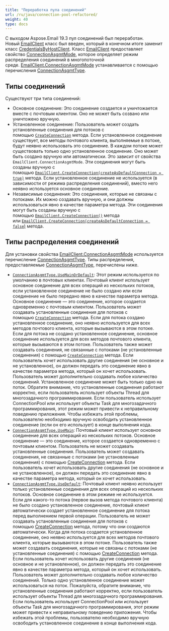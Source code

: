 ```yaml
---
title: "Переработка пула соединений"
url: /ru/java/connection-pool-refactored/
weight: 40
type: docs
---
```


С выходом Aspose.Email 19.3 пул соединений был переработан. Новый [EmailClient](https://apireference.aspose.com/email/java/com.aspose.email/EmailClient) класс был введен, который в конечном итоге заменит класс [CredentialsByHostClient](https://apireference.aspose.com/error/404?path=email/java/com.aspose.email/CredentialsByHostClient). Класс [EmailClient](https://apireference.aspose.com/email/java/com.aspose.email/EmailClient) предоставляет свойство [ConnectionAsgmtMode](https://apireference.aspose.com/email/java/com.aspose.email/EmailClient#getConnectionAsgmtMode\(\)), которое определяет режим распределения соединений в многопоточной среде. [EmailClient.ConnectionAsgmtMode](https://apireference.aspose.com/email/java/com.aspose.email/EmailClient#getConnectionAsgmtMode\(\)) устанавливается с помощью перечисления [ConnectionAsgmtType](https://apireference.aspose.com/email/java/com.aspose.email/ConnectionAsgmtType).
## **Типы соединений**
Существуют три типа соединений:

- Основное соединение: Это соединение создается и уничтожается вместе с почтовым клиентом. Оно не может быть созвано или уничтожено вручную.
- Установленное соединение: Пользователь может создать установленные соединения для потоков с помощью [`CreateConnection`](https://apireference.aspose.com/email/java/com.aspose.email/EmailClient#createConnection\(\)) метода. Если установленное соединение существует, все методы почтового клиента, выполняемые в потоке, будут неявно использовать это соединение. В каждом потоке может существовать только одно установленное соединение. Оно может быть создано вручную или автоматически. Это зависит от свойства `EmailClient.ConnectionAsgmtMode`. Эти соединения могут быть созданы вручную с помощью [`EmailClient.CreateConnection(createAsDefaultConnection = true)`](https://apireference.aspose.com/email/java/com.aspose.email/EmailClient#createConnection\(boolean\)) метода. Если установленное соединение не используется (в зависимости от режима распределения соединений), вместо него неявно используется основное соединение.
- Независимые соединения: Это соединения, которые не связаны с потоками. Их можно создавать вручную, и они должны использоваться явно в качестве параметра метода. Эти соединения могут быть созданы вручную с помощью [`EmailClient.CreateConnection()`](https://apireference.aspose.com/email/java/com.aspose.email/EmailClient#createConnection\(\)) метода или [`EmailClient.CreateConnection(createAsDefaultConnection = false`)](https://apireference.aspose.com/email/java/com.aspose.email/EmailClient#createConnection\(boolean\)) метода.
## **Типы распределения соединений**
Для установки свойства [EmailClient.ConnectionAsgmtMode](https://apireference.aspose.com/email/java/com.aspose.email/EmailClient#getConnectionAsgmtMode\(\)) используется перечисление [ConnectionAsgmtType](https://apireference.aspose.com/email/java/com.aspose.email/ConnectionAsgmtType). Типы распределения, предоставляемые [ConnectionAsgmtType](https://apireference.aspose.com/email/java/com.aspose.email/ConnectionAsgmtType), перечислены ниже.

- [`ConnectionAsgmtType.UseMainOrDefault`](https://apireference.aspose.com/email/java/com.aspose.email/ConnectionAsgmtType#UseMainOrDefault): Этот режим используется по умолчанию в почтовых клиентах. Почтовый клиент использует основное соединение для всех операций из нескольких потоков, если установленное соединение не было создано или если соединение не было передано явно в качестве параметра метода. Основное соединение — это соединение, которое создается одновременно с почтовым клиентом. Пользователь может создавать установленные соединения для потоков с помощью [`CreateConnection`](https://apireference.aspose.com/email/java/com.aspose.email/EmailClient#createConnection\(\)) метода. Если для потока создано установленное соединение, оно неявно используется для всех методов почтового клиента, которые вызываются в этом потоке. Если для потока не создано установленное соединение, основное соединение используется для всех методов почтового клиента, которые вызываются в этом потоке. Пользователь также может создавать соединения, не связанные с потоками (не установленные соединения) с помощью [`CreateConnection`](https://apireference.aspose.com/email/java/com.aspose.email/EmailClient#createConnection\(\)) метода. Если пользователь хочет использовать другие соединения (не основное и не установленное), он должен передать это соединение явно в качестве параметра метода, который он хочет использовать. Пользователь может дополнительно создавать любое количество соединений. Установленное соединение может быть только одно на поток. Обратите внимание, что установленные соединения работают корректно, если пользователь использует объекты Thread для многозадачного программирования. Если пользователь использует ConnectionPool или использует объекты Task для многозадачного программирования, этот режим может привести к неправильному поведению приложения. Чтобы избежать этой проблемы, пользователю необходимо вручную освободить установленное соединение (если он его использует) в конце выполнения кода.
- [`ConnectionAsgmtType.UseMain`](https://apireference.aspose.com/email/java/com.aspose.email/ConnectionAsgmtType#UseMain): Почтовый клиент использует основное соединение для всех операций из нескольких потоков. Основное соединение — это соединение, которое создается одновременно с почтовым клиентом. Пользователь не может создавать установленные соединения. Пользователь может создавать соединения, не связанные с потоками (не установленные соединения) с помощью [CreateConnection](https://apireference.aspose.com/email/java/com.aspose.email/EmailClient#createConnection\(\)) метода. Если пользователь хочет использовать другие соединения (не основное и не установленное), он должен передать это соединение явно в качестве параметра метода, который он хочет использовать.
- [`ConnectionAsgmtType.UseDefault`](https://apireference.aspose.com/email/java/com.aspose.email/ConnectionAsgmtType#UseDefault): Почтовый клиент неявно использует только установленные соединения для всех операций из нескольких потоков. Основное соединение в этом режиме не используется. Если для какого-то потока (первое вызов метода почтового клиента) не было создано установленное соединение, почтовый клиент автоматически создает установленное соединение для потока перед выполнением первой операции. Пользователь не может создавать установленные соединения для потоков с помощью [CreateConnection](https://apireference.aspose.com/email/java/com.aspose.email/EmailClient#createConnection\(\)) метода, потому что они создаются автоматически. Когда для потока создается установленное соединение, оно неявно используется для всех методов почтового клиента, которые вызываются в этом потоке. Пользователь также может создавать соединения, которые не связаны с потоками (не установленные соединения) с помощью [CreateConnection](https://apireference.aspose.com/email/java/com.aspose.email/EmailClient#createConnection\(\)) метода. Если пользователь хочет использовать другие соединения (не основное и не установленное), он должен передать это соединение явно в качестве параметра метода, который он хочет использовать. Пользователь может дополнительно создавать любое количество соединений. Только одно установленное соединение может использоваться на поток. Пожалуйста, обратите внимание, что установленные соединения работают корректно, если пользователь использует объекты Thread для многозадачного программирования. Если пользователь использует ConnectionPool или использует объекты Task для многозадачного программирования, этот режим может привести к неправильному поведению приложения. Чтобы избежать этой проблемы, пользователю необходимо вручную освободить установленное соединение в конце выполнения кода.